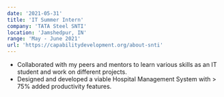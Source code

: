 ```yaml
---
date: '2021-05-31'
title: 'IT Summer Intern'
company: 'TATA Steel SNTI'
location: 'Jamshedpur, IN'
range: 'May - June 2021'
url: 'https://capabilitydevelopment.org/about-snti'
---
```


- Collaborated with my peers and mentors to learn various skills as an IT student and work on different projects.
- Designed and developed a viable Hospital Management System with > 75% added productivity features.
